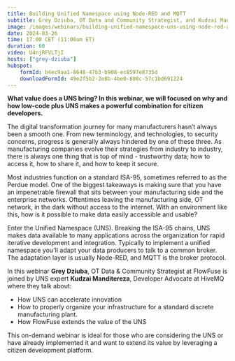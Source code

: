 ```yaml
---
title: Building Unified Namespace using Node-RED and MQTT
subtitle: Grey Dziuba, OT Data and Community Strategist, and Kudzai Manditereza, Developer Advocate at HiveMQ, discuss MQTT and Node-RED and how it pertains to the Unified Namespace, UNS.
image: /images/webinars/building-unified-namespace-uns-using-node-red-and-mqtt-webinar-2024-march.jpg
date: 2024-03-26
time: 17:00 CET (11:00am ET) 
duration: 60
video: U4njRFVLTjI
hosts: ["grey-dziuba"]
hubspot:
    formId: b4ec9aa1-8648-47b3-b908-ec8597e8735d
    downloadFormId: 49e2f5b2-2e8b-4be0-808c-57c1bd691224
---
```


**What value does a UNS bring?  In this webinar, we will focused on why and how low-code plus UNS makes a powerful combination for citizen developers.**

<!--more-->

The digital transformation journey for many manufacturers hasn’t always been a smooth one. From new terminology, and technologies, to security concerns, progress is generally always hindered by one of these three. As manufacturing companies evolve their strategies from industry to industry, there is always one thing that is top of mind - trustworthy data; how to access it, how to share it, and how to keep it secure.

Most industries function on a standard ISA-95, sometimes referred to as the Perdue model.  One of the biggest takeaways is making sure that you have an impenetrable firewall that sits between your manufacturing side and the enterprise networks.  Oftentimes leaving the manufacturing side, OT network, in the dark without access to the internet. With an environment like this, how is it possible to make data easily accessible and usable?

Enter the Unified Namespace (UNS).  Breaking the ISA-95 chains, UNS makes data available to many applications across the organization for rapid iterative development and integration. Typically to implement a unified namespace you'll adapt your data producers to talk to a common broker. The adaptation layer is usually Node-RED, and MQTT is the broker protocol.

In this webinar **Grey Dziuba**, OT Data & Community Strategist at FlowFuse is joined by UNS expert **Kudzai Manditereza**, Developer Advocate at HiveMQ where they talk about:

- How UNS can accelerate innovation 
- How to properly organize your infrastructure for a standard discrete manufacturing plant. 
- How FlowFuse extends the value of the UNS


This on-demand webinar is ideal for those who are considering the UNS or have already implemented it and want to extend its value by leveraging a citizen development platform. 



